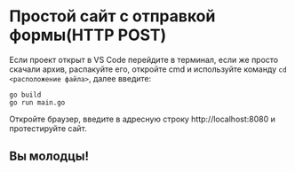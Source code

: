 #  Простой сайт с отправкой формы(HTTP POST)

Если проект открыт в VS Code перейдите в терминал, если же просто скачали архив, распакуйте его, откройте cmd и используйте команду `cd <расположение файла>`, далее введите:
```
go build
go run main.go
```
Откройте браузер, введите в адресную строку http://localhost:8080 и протестируйте сайт.
## Вы молодцы!
